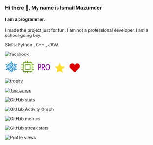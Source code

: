 ### Hi there 👋, My name is Ismail Mazumder
#### I am  a programmer. 
I made the project just for fun.  I am not a professional developer. I am a school-going boy.

Skills: Python , C++ , JAVA



[<img src='https://cdn.jsdelivr.net/npm/simple-icons@3.0.1/icons/facebook.svg' alt='facebook' height='40'>](https://www.facebook.com/imismailmazumder) 

<a href='https://archiveprogram.github.com/'><img src='https://raw.githubusercontent.com/acervenky/animated-github-badges/master/assets/acbadge.gif' width='40' height='40'></a> <a href='https://docs.github.com/en/developers'><img src='https://raw.githubusercontent.com/acervenky/animated-github-badges/master/assets/devbadge.gif' width='40' height='40'></a> <a href='https://github.com/pricing'><img src='https://raw.githubusercontent.com/acervenky/animated-github-badges/master/assets/pro.gif' width='40' height='40'></a> <a href='https://stars.github.com/'><img src='https://raw.githubusercontent.com/acervenky/animated-github-badges/master/assets/starbadge.gif' width='35' height='35'></a> <a href='https://docs.github.com/en/github/supporting-the-open-source-community-with-github-sponsors'><img src='https://raw.githubusercontent.com/acervenky/animated-github-badges/master/assets/sponsorbadge.gif' width='35' height='35'></a> 

[![trophy](https://github-profile-trophy.vercel.app/?username=im087921)](https://github.com/ryo-ma/github-profile-trophy)

[![Top Langs](https://github-readme-stats.vercel.app/api/top-langs/?username=im087921)](https://github.com/anuraghazra/github-readme-stats)

![GitHub stats](https://github-readme-stats.vercel.app/api?username=im087921&show_icons=true)  

![GitHub Activity Graph](https://activity-graph.herokuapp.com/graph?username=im087921)  

![GitHub metrics](https://metrics.lecoq.io/im087921)  

![GitHub streak stats](https://github-readme-streak-stats.herokuapp.com/?user=im087921)  

![Profile views](https://gpvc.arturio.dev/im087921)  
